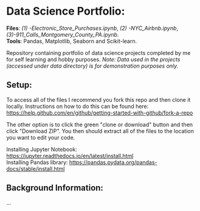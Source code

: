 # Data Science Portfolio:
__Files__: _(1) -Electronic_Store_Purchases.ipynb_, _(2) -NYC_Airbnb.ipynb_, _(3)-911_Calls_Montgomery_County_PA.ipynb._ <br>
__Tools__: Pandas, Matplotlib, Seaborn and Scikit-learn.

Repository containing portfolio of data science projects completed by me for self learning and hobby purposes.
_Note: Data used in the projects (accessed under data directory) is for demonstration purposes only._

## Setup:
To access all of the files I recommend you fork this repo and then clone it locally. Instructions on how to do this can be found here: https://help.github.com/en/github/getting-started-with-github/fork-a-repo

The other option is to click the green "clone or download" button and then click "Download ZIP". You then should extract all of the files to the location you want to edit your code.

Installing Jupyter Notebook: https://jupyter.readthedocs.io/en/latest/install.html <br>
Installing Pandas library: https://pandas.pydata.org/pandas-docs/stable/install.html


## Background Information:
...
